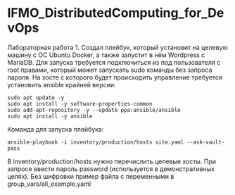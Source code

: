 # IFMO_DistributedComputing_for_DevOps
Лабораторная работа 1.
Создал плейбук, который установит на целевую машину с ОС Ubuntu Docker, а также запустит в нём Wordpress с MariaDB.
Для запуска требуется подключиться из под пользователя с root правами, который может запускать sudo команды без запроса пароля.
На хосте с которого будет происходить управление требуется установить ansible крайней версии:
```
sudo apt update -y
sudo apt install -y software-properties-common
sudo add-apt-repository -y --update ppa:ansible/ansible
sudo apt install -y ansible
```
Команда для запуска плейбука:
```
ansible-playbook -i inventory/production/hosts site.yaml --ask-vault-pass
```
В inventory/production/hosts нужно перечислить целевые хосты.
При запросе ввести пароль password (используется в демонстративных целях).
Без шифровки пример файла с переменными в group_vars/all_example.yaml
